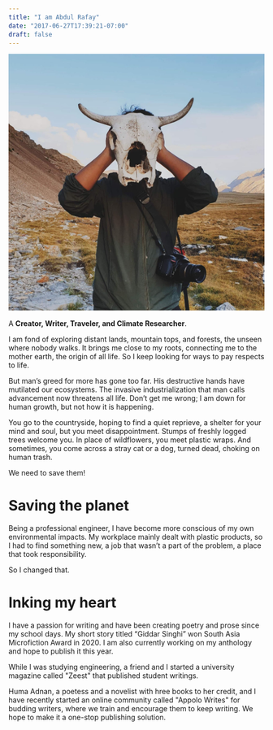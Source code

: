 ```yaml
---
title: "I am Abdul Rafay"
date: "2017-06-27T17:39:21-07:00"
draft: false
---
```


![me](me.jpg)

A **Creator, Writer, Traveler, and Climate Researcher**.

I am fond of exploring distant lands, mountain tops, and forests, the unseen where nobody walks. It brings me close to my roots, connecting me to the mother earth, the origin of all life. So I keep looking for ways to pay respects to life.

But man’s greed for more has gone too far. His destructive hands have mutilated our ecosystems. The invasive industrialization that man calls advancement now threatens all life. Don’t get me wrong; I am down for human growth, but not how it is happening.

You go to the countryside, hoping to find a quiet reprieve, a shelter for your mind and soul, but you meet disappointment. Stumps of freshly logged trees welcome you. In place of wildflowers, you meet plastic wraps. And sometimes, you come across a stray cat or a dog, turned dead, choking on human trash.

We need to save them!


# Saving the planet

Being a professional engineer, I have become more conscious of my own environmental impacts. My workplace mainly dealt with plastic products, so I had to find something new, a job that wasn’t a part of the problem, a place that took responsibility. 

So I changed that.

# Inking my heart

I have a passion for writing and have been creating poetry and prose since my school days.  My short story titled “Giddar Singhi” won South Asia Microfiction Award in 2020. I am also currently working on my anthology and hope to publish it this year.

While I was studying engineering, a friend and I started a university magazine called "Zeest" that published student writings.

Huma Adnan, a poetess and a novelist with hree books to her credit, and I have recently started an online community called "Appolo Writes" for budding writers, where we train and encourage them to keep writing. We hope to make it a one-stop publishing solution.







